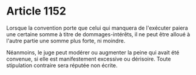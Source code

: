 # Article 1152

Lorsque la convention porte que celui qui manquera de l'exécuter paiera une certaine somme à titre de dommages-intérêts, il ne peut être alloué à l'autre partie une somme plus forte, ni moindre.

Néanmoins, le juge peut modérer ou augmenter la peine qui avait été convenue, si elle est manifestement excessive ou dérisoire. Toute stipulation contraire sera réputée non écrite.
